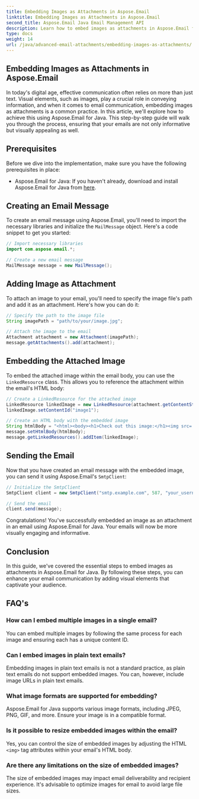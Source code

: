 ```yaml
---
title: Embedding Images as Attachments in Aspose.Email
linktitle: Embedding Images as Attachments in Aspose.Email
second_title: Aspose.Email Java Email Management API
description: Learn how to embed images as attachments in Aspose.Email for Java. Elevate your email communication with visually engaging content.
type: docs
weight: 14
url: /java/advanced-email-attachments/embedding-images-as-attachments/
---
```


## Embedding Images as Attachments in Aspose.Email

In today's digital age, effective communication often relies on more than just text. Visual elements, such as images, play a crucial role in conveying information, and when it comes to email communication, embedding images as attachments is a common practice. In this article, we'll explore how to achieve this using Aspose.Email for Java. This step-by-step guide will walk you through the process, ensuring that your emails are not only informative but visually appealing as well.

## Prerequisites

Before we dive into the implementation, make sure you have the following prerequisites in place:

- Aspose.Email for Java: If you haven't already, download and install Aspose.Email for Java from [here](https://releases.aspose.com/email/java/).

## Creating an Email Message

To create an email message using Aspose.Email, you'll need to import the necessary libraries and initialize the `MailMessage` object. Here's a code snippet to get you started:

```java
// Import necessary libraries
import com.aspose.email.*;

// Create a new email message
MailMessage message = new MailMessage();
```

## Adding Image as Attachment

To attach an image to your email, you'll need to specify the image file's path and add it as an attachment. Here's how you can do it:

```java
// Specify the path to the image file
String imagePath = "path/to/your/image.jpg";

// Attach the image to the email
Attachment attachment = new Attachment(imagePath);
message.getAttachments().add(attachment);
```

## Embedding the Attached Image

To embed the attached image within the email body, you can use the `LinkedResource` class. This allows you to reference the attachment within the email's HTML body:

```java
// Create a LinkedResource for the attached image
LinkedResource linkedImage = new LinkedResource(attachment.getContentStream(), "image/jpeg");
linkedImage.setContentId("image1");

// Create an HTML body with the embedded image
String htmlBody = "<html><body><h1>Check out this image:</h1><img src='cid:image1'></body></html>";
message.setHtmlBody(htmlBody);
message.getLinkedResources().addItem(linkedImage);
```

## Sending the Email

Now that you have created an email message with the embedded image, you can send it using Aspose.Email's `SmtpClient`:

```java
// Initialize the SmtpClient
SmtpClient client = new SmtpClient("smtp.example.com", 587, "your_username", "your_password");

// Send the email
client.send(message);
```

Congratulations! You've successfully embedded an image as an attachment in an email using Aspose.Email for Java. Your emails will now be more visually engaging and informative.

## Conclusion

In this guide, we've covered the essential steps to embed images as attachments in Aspose.Email for Java. By following these steps, you can enhance your email communication by adding visual elements that captivate your audience.

## FAQ's

### How can I embed multiple images in a single email?

You can embed multiple images by following the same process for each image and ensuring each has a unique content ID.

### Can I embed images in plain text emails?

Embedding images in plain text emails is not a standard practice, as plain text emails do not support embedded images. You can, however, include image URLs in plain text emails.

### What image formats are supported for embedding?

Aspose.Email for Java supports various image formats, including JPEG, PNG, GIF, and more. Ensure your image is in a compatible format.

### Is it possible to resize embedded images within the email?

Yes, you can control the size of embedded images by adjusting the HTML `<img>` tag attributes within your email's HTML body.

### Are there any limitations on the size of embedded images?

The size of embedded images may impact email deliverability and recipient experience. It's advisable to optimize images for email to avoid large file sizes.
